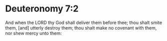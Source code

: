 # Deuteronomy 7:2

And when the LORD thy God shall deliver them before thee; thou shalt smite them, [and] utterly destroy them; thou shalt make no covenant with them, nor shew mercy unto them: